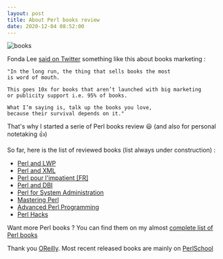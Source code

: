 ```yaml
---
layout: post
title: About Perl books review
date: 2020-12-04 08:52:00
---
```

![books](images/xapwycst9cl153u6oh0f.jpg)

Fonda Lee [said on Twitter](https://twitter.com/FondaJLee/status/1221647630368854019) something like this about books marketing : 

    "In the long run, the thing that sells books the most 
    is word of mouth. 

    This goes 10x for books that aren’t launched with big marketing 
    or publicity support i.e. 95% of books. 

    What I’m saying is, talk up the books you love, 
    because their survival depends on it."

That's why I started a serie of Perl books review :smiley:
(and also for personal notetaking :+1:)

So far, here is the list of reviewed books (list always under construction) :
- [Perl and LWP](https://dev.to/thibaultduponchelle/book-review-perl-and-lwp-emd)
- [Perl and XML](https://dev.to/thibaultduponchelle/book-review-xml-and-perl-2jj4)
- [Perl pour l'impatient [FR]](https://dev.to/thibaultduponchelle/book-review-perl-pour-l-impatient-4dfi)
- [Perl and DBI](https://dev.to/thibaultduponchelle/book-review-perl-and-dbi-fbf)
- [Perl for System Administration](https://dev.to/thibaultduponchelle/book-review-perl-for-system-administration-53jn)
- [Mastering Perl](https://dev.to/thibaultduponchelle/book-review-mastering-perl-1bmo)
- [Advanced Perl Programming](https://dev.to/thibaultduponchelle/book-review-advanced-perl-programming-5ceo)
- [Perl Hacks](https://dev.to/thibaultduponchelle/book-review-perl-hacks-150f)

Want more Perl books ? You can find them on my almost [complete list of Perl books](https://github.com/thibaultduponchelle/perlres#books-books) 

Thank you [OReilly](https://www.oreilly.com/). Most recent released books are mainly on [PerlSchool](https://perlschool.com/)


 